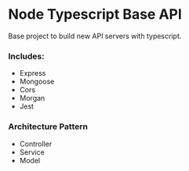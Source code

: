 # Node Typescript Base API
Base project to build new API servers with typescript.

### Includes:
* Express
* Mongoose
* Cors
* Morgan
* Jest

### Architecture Pattern
* Controller
* Service
* Model